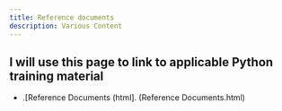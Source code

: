```yaml
---
title: Reference documents
description: Various Content
---
```


##  I will use this page to link to applicable Python training material
- .[Reference Documents (html]. (Reference Documents.html)
